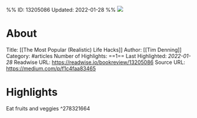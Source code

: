 %%
ID: 13205086
Updated: 2022-01-28
%%
![](https://readwise-assets.s3.amazonaws.com/static/images/article2.74d541386bbf.png)

# About
Title: [[The Most Popular (Realistic) Life Hacks]]
Author: [[Tim Denning]]
Category: #articles
Number of Highlights: ==1==
Last Highlighted: *2022-01-28*
Readwise URL: https://readwise.io/bookreview/13205086
Source URL: https://medium.com/p/f1c4faa83465


# Highlights 
Eat fruits and veggies  ^278321664

